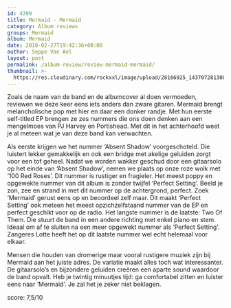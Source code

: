 ```yaml
---
id: 4399
title: Mermaid - Mermaid
category: Album reviews
groups: Mermaid
album: Mermaid
date: 2018-02-27T19:42:36+00:00
author: Seppe Van Ael
layout: post
permalink: /album-review/review-mermaid-mermaid/
thumbnail: >-
  https://res.cloudinary.com/rockxxl/image/upload/28166925_1437072813088149_4335831181605602990_n.jpg
---
```

Zoals de naam van de band en de albumcover al doen vermoeden, reviewen we deze keer eens iets anders dan zware gitaren. Mermaid brengt melancholische pop met hier en daar een donker randje. Met hun eerste self-titled EP brengen ze zes nummers die ons doen denken aan een mengelmoes van PJ Harvey en Portishead. Met dit in het achterhoofd weet je al meteen wat je van deze band kan verwachten.

Als eerste krijgen we het nummer ‘Absent Shadow’ voorgeschoteld. Die luistert lekker gemakkelijk en ook een bridge met akelige geluiden zorgt voor een tof geheel. Nadat we worden wakker geschud door een gitaarsolo op het einde van ‘Absent Shadow’, nemen we plaats op onze roze wolk met ‘100 Red Roses’. Dit nummer is rustiger en fragieler. Het meest poppy en opgewekte nummer van dit album is zonder twijfel ‘Perfect Setting’. Beeld je zon, zee en strand in met dit nummer op de achtergrond, perfect. Zoek ‘Mermaid’ gerust eens op en beoordeel zelf maar. Dit maakt ‘Perfect Setting’ ook meteen het meest opzichzelfstaand nummer van de EP en perfect geschikt voor op de radio. Het langste nummer is de laatste: Two Of Them. Die stuurt de band in een andere richting met enkel piano en stem. Ideaal om af te sluiten na een meer opgewekt nummer als ‘Perfect Setting’. Zangeres Lotte heeft het op dit laatste nummer wel echt helemaal voor elkaar.

Mensen die houden van dromerige maar vooral rustigere muziek zijn bij Mermaid aan het juiste adres. De variatie maakt alles toch wat interessanter. De gitaarsolo’s en bijzondere geluiden creëren een aparte sound waardoor de band opvalt. Heb je twintig minuutjes tijd: ga comfortabel zitten en luister eens naar ‘Mermaid’. Je zal het je zeker niet beklagen.

score: 7,5/10
